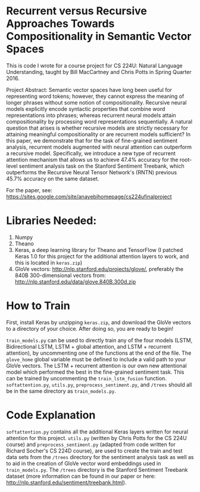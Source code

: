 # Recurrent versus Recursive Approaches Towards Compositionality in Semantic Vector Spaces
This is code I wrote for a course project for CS 224U: Natural Language Understanding, taught by Bill MacCartney and Chris Potts in Spring Quarter 2016.

Project Abstract: Semantic vector spaces have long been useful for representing word tokens; however, they cannot express the meaning of longer phrases without some notion of compositionality. Recursive neural models explicitly encode syntactic properties that combine word representations into phrases; whereas recurrent neural models attain compositionality by processing word representations sequentially. A natural question that arises is whether recursive models are strictly necessary for attaining meaningful compositionality or are recurrent models sufficient? In this paper, we demonstrate that for the task of fine-grained sentiment analysis, recurrent models augmented with neural attention can outperform a recursive model. Specifically, we introduce a new type of recurrent attention mechanism that allows us to achieve 47.4% accuracy for the root-level sentiment analysis task on the Stanford Sentiment Treebank, which outperforms the Recursive Neural Tensor Network's (RNTN) previous 45.7% accuracy on the same dataset.

For the paper, see: https://sites.google.com/site/anayebihomepage/cs224ufinalproject

# Libraries Needed:

1. Numpy
2. Theano
3. Keras, a deep learning library for Theano and TensorFlow (I patched Keras 1.0 for this project for the additional attention layers to work, and this is located in `keras.zip`)
4. GloVe vectors: http://nlp.stanford.edu/projects/glove/, preferably the 840B 300-dimensional vectors from: http://nlp.stanford.edu/data/glove.840B.300d.zip

# How to Train

First, install Keras by unzipping `keras.zip`, and download the GloVe vectors to a directory of your choice. After doing so, you are ready to begin!

`train_models.py` can be used to directly train any of the four models (LSTM, Bidirectional LSTM, LSTM + global attention, and LSTM + recurrent attention), by uncommenting one of the functions at the end of the file. The `glove_home` global variable must be defined to include a valid path to your GloVe vectors. The LSTM + recurrent attention is our own new attentional model which performed the best in the fine-grained sentiment task. This can be trained by uncommenting the `train_lstm_fusion` function. `softattention.py`, `utils.py`, `preprocess_sentiment.py`, and `/trees` should all be in the same directory as `train_models.py`.

# Code Explanation

`softattention.py` contains all the additional Keras layers written for neural attention for this project. `utils.py` (written by Chris Potts for the CS 224U course) and `preprocess_sentiment.py` (adapted from code written for Richard Socher's CS 224D course), are used to create the train and test data sets from the `/trees` directory for the sentiment analysis task as well as to aid in the creation of GloVe vector word embeddings used in `train_models.py`. The `/trees` directory is the Stanford Sentiment Treebank dataset (more information can be found in our paper or here: http://nlp.stanford.edu/sentiment/treebank.html).
